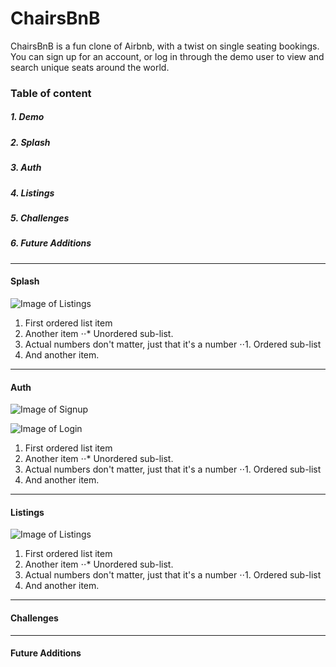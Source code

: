 # ChairsBnB
ChairsBnB is a fun clone of Airbnb, with a twist on single seating bookings. You can sign up for an account, or log in through the demo user to view and search unique seats around the world. 

### Table of content

##### 1. Demo
##### 2. Splash
##### 3. Auth
##### 4. Listings
##### 5. Challenges
##### 6. Future Additions

***

#### Splash

![Image of Listings](https://githubreadme.s3.amazonaws.com/screenshot-splash.png)

1. First ordered list item
2. Another item
⋅⋅* Unordered sub-list. 
1. Actual numbers don't matter, just that it's a number
⋅⋅1. Ordered sub-list
4. And another item.

***

#### Auth

![Image of Signup](https://githubreadme.s3.amazonaws.com/screenshot-signup.png)

![Image of Login](https://githubreadme.s3.amazonaws.com/screenshot-login.png)

1. First ordered list item
2. Another item
⋅⋅* Unordered sub-list. 
1. Actual numbers don't matter, just that it's a number
⋅⋅1. Ordered sub-list
4. And another item.

***

#### Listings

![Image of Listings](https://githubreadme.s3.amazonaws.com/screenshot-listings.png)

1. First ordered list item
2. Another item
⋅⋅* Unordered sub-list. 
1. Actual numbers don't matter, just that it's a number
⋅⋅1. Ordered sub-list
4. And another item.

***

#### Challenges

***

#### Future Additions
